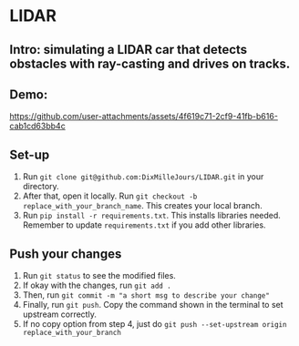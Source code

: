 # LIDAR
## Intro: simulating a LIDAR car that detects obstacles with ray-casting and drives on tracks.
## Demo: 




https://github.com/user-attachments/assets/4f619c71-2cf9-41fb-b616-cab1cd63bb4c



## Set-up
1. Run `git clone git@github.com:DixMilleJours/LIDAR.git` in your directory.
2. After that, open it locally. Run `git checkout -b replace_with_your_branch_name`. This creates your local branch.
3. Run `pip install -r requirements.txt`. This installs libraries needed. Remember to update `requirements.txt` if you add other libraries.
## Push your changes
1. Run `git status` to see the modified files.
2. If okay with the changes, run `git add .`
3. Then, run `git commit -m "a short msg to describe your change"`
4. Finally, run `git push`. Copy the command shown in the terminal to set upstream correctly.
5. If no copy option from step 4, just do `git push --set-upstream origin replace_with_your_branch`
